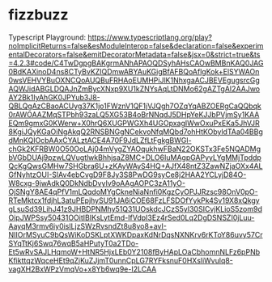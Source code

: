 # fizzbuzz

Typescript Playground: https://www.typescriptlang.org/play?noImplicitReturns=false&esModuleInterop=false&declaration=false&experimentalDecorators=false&emitDecoratorMetadata=false&jsx=0&strict=true&ts=4.2.3#code/C4TwDgpgBAKgrmANhAPAOQDSyhAHsCAOwBMBnKAQ0JAG0BdKAXinoD4ns8CTyBvKZIQDmwABYAuKGigBfAFBQoAflgKok+ElSYWAOn0wsVEHVYBuOXNCQoAUQBuFRHAoEUMHPiJlK1NhxgaACJBEVEgugsrcGgAQWJidABGLDQAJnZmBycXNxp9XU1kZNYsAqLtDNMo62gAZTgAI2AAJwoAY2Bk1IyAhGK0JPYub3J8-QBLQgAzCBaoACUyg37K1jo1FWznV1QF1jVJQgh7OZqYqABZOERgCaQQbqk0rAWOAAZMqSTPbh93zaLQ5XG53B4oBrNNqdJ5DHpYeKJJbPVjmSy1KAAEQm9gmxG0KWerw+X0hrQ6XUGPWGXh4UGOpxagIWwOxuPxEKa5JhVJR8KgiJQyKGaOiNgAkqQ2RNSBNGgNCekvoNfqMQbd7ohHtKObyldTAa04BBgdMnKQIOcbAAxCYALztACE4A70F9JdLZfLtFgkgBWGl-chGk2KFRBW0O50OoLAj04mVygZYAOqukhwFBaN22OKSTx3Fe5NQADMgbVGbDUAj9pzwLQVugtlwkBhhjsaZ8MC+DLO6IuMAgpGAPyyLYgMMjTpddpQcKgQwsGMHw7SHGbra6U+zKAyWAyS4HQ+AJfX48ntZ3ZawNZjaOXx4ALGfNyhtzOUI-SlAv4ebCvgD9F8Jy3S8PwDG9syCe8j2HAA2YCLyjD84O-W8cxg-9jwAdkQ0DkNdbDvyIv9oAAgAOPC3zA11yO-OjSNgY8AE4qPfV1mLQqdoMYgCkneNiaNnfi0KgzCyOPJJRzsc98OnV0pO-RTeMktcx1fdjhL3atuPEpjhySU91JA6iCOE68FzLFSDOfYykPk4Sv19X8xQkgygLsuSd39LihJ41z9JHBDPNMhy51Q31UOskdcJCzS5yI30SICvjKLioS5zom9dOipJWPSsy50431OOitIBIKsLytEmd-IfVdpI3Ez4rSed0Lq2DgDSNSZI0jLuu-AayqM3rmv6iy0islLjzSWzRvsndZt8u8yo8+avI-NIIOrMSyuC9bQsWiKoDSKLptXWKDpaxKdNrDqsNXNKrv6rKToY86uvy57CrSYqTtKj6Swq76wqB5aHPutyT0a2TDo-Et5wRvSAJLHqmoW+HtNR5HjxLEb0Y2108fByHApLOaCbhomnNLFz6pPNbKfikttqzWqceHEt9qZjKuZJjmT0unnCpLG7RYFksnuF0HXsliWvulq8-vagXH2BxWPzVmqVo+x8Yb6wq9e-I2LCAA
